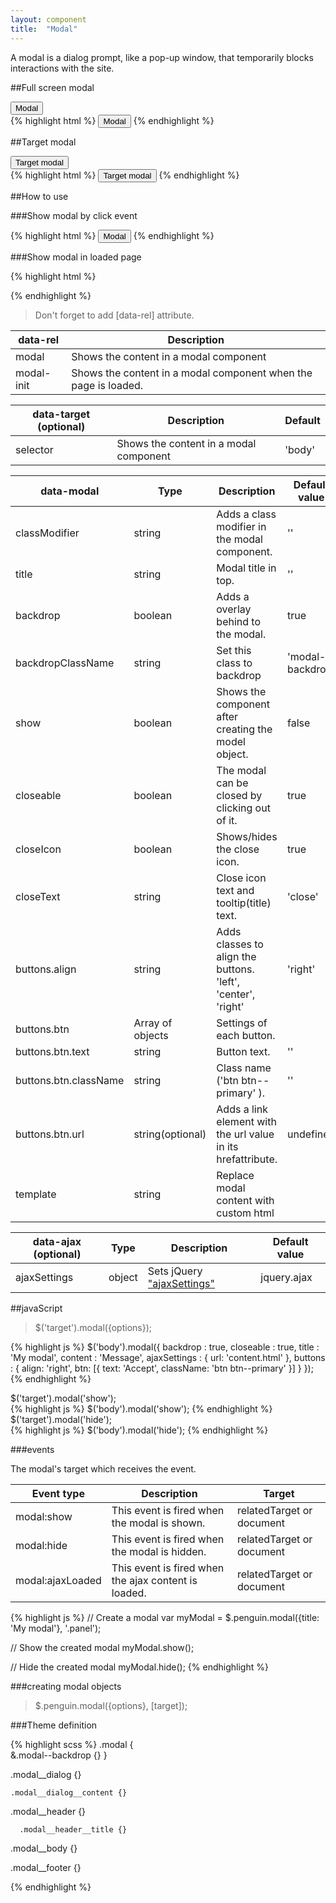 ```yaml
---
layout: component
title:  "Modal"
---
```


A modal is a dialog prompt, like a pop-up window, that temporarily blocks interactions with the site.

##Full screen modal

<div class="penguin-example">
	<button class="btn btn--primary" data-rel="modal" data-modal="{title: 'Modal', content: 'Content', closeable: true, buttons: {align: 'right', btn: [{text: 'Accept', className: 'btn btn--primary'}]}}">Modal</button>
</div>
{% highlight html %}
<button class="btn btn--primary" data-rel="modal" data-modal="{title: 'Modal', content: 'Content', closeable: true, buttons: {align: 'right', btn: [{text: 'Accept', className: 'btn btn--primary'}]}}">
	Modal
</button>
{% endhighlight %}


##Target modal

<div class="penguin-example">
	<div class="demo demo--target"></div>
	<button class="btn btn--primary" data-rel="modal" data-target=".demo--target" data-modal="{title: 'Modal', content: 'Content', buttons: {btn: [{text: 'Accept', className: 'btn btn--primary'}]}}">Target modal</button>
</div>
{% highlight html %}
<button class="btn btn--primary" data-rel="modal" data-target=".demo--target" data-modal="{title: 'Modal', content: 'Content', buttons: {btn: [{text: 'Accept', className: 'btn btn--primary'}]}}">
	Target modal
</button>
{% endhighlight %}


##How to use

###Show modal by click event

{% highlight html %}
<button data-rel="modal" data-target="selector" data-modal="{options}" data-ajax="{ajaxSettings}">Modal</button>
{% endhighlight %}

###Show modal in loaded page

{% highlight html %}
<div data-rel="modal-init" data-modal="{options}" data-ajax="{ajaxSettings}"></div>
{% endhighlight %}

> Don't forget to add [data-rel] attribute.

| data-rel   | Description                                                     |
|------------|-----------------------------------------------------------------|
| modal      | Shows the content in a modal component                          |
| modal-init | Shows the content in a modal component when the page is loaded. |



| data-target (optional) | Description                            | Default |
|------------------------|----------------------------------------|---------|
| selector               | Shows the content in a modal component | 'body'  |


| data-modal            | Type             | Description                                                  | Default value     |
|-----------------------|------------------|--------------------------------------------------------------|-------------------|
| classModifier         | string           | Adds a class modifier in the modal component.                | ''                |
| title                 | string           | Modal title in top.                                          | ''                |
| backdrop              | boolean          | Adds a overlay behind to the modal.                          | true              |
| backdropClassName     | string           | Set this class to backdrop                                   | 'modal--backdrop' |
| show                  | boolean          | Shows the component after creating the model object.         | false             |
| closeable             | boolean          | The modal can be closed by clicking out of it.               | true              |
| closeIcon             | boolean          | Shows/hides the close icon.                                  | true              |
| closeText             | string           | Close icon text and tooltip(title) text.                     | 'close'           |
| buttons.align         | string           | Adds classes to align the buttons. 'left', 'center', 'right' | 'right'           |
| buttons.btn           | Array of objects | Settings of each button.                                     |                   |
| buttons.btn.text      | string           | Button text.                                                 | ''                |
| buttons.btn.className | string           | Class name ('btn btn--primary' ).                            | ''                |
| buttons.btn.url       | string(optional) | Adds a link element with the url value in its hrefattribute. | undefined         |
| template              | string           | Replace modal content with custom html                       |                   |


| data-ajax (optional) | Type   | Description               | Default value |
|----------------------|--------|---------------------------|---------------|
| ajaxSettings         | object | Sets jQuery ["ajaxSettings"](http://api.jquery.com/jquery.ajax) | jquery.ajax   |


##javaScript

> $('target').modal({options});

{% highlight js %}
$('body').modal({
    backdrop      : true,
    closeable     : true,
    title         : 'My modal',
    content       : 'Message',
    ajaxSettings  : {
      url: 'content.html'
    },
    buttons       : {
        align: 'right',
        btn: [{
            text: 'Accept',
            className: 'btn btn--primary'
        }]
    }
});
{% endhighlight %}

<div class="penguin-example">
$('target').modal('show');
</div>
{% highlight js %}
$('body').modal('show');
{% endhighlight %}

<div class="penguin-example">
$('target').modal('hide');
</div>
{% highlight js %}
$('body').modal('hide');
{% endhighlight %}

###events

The modal's target which receives the event.

| Event type       | Description                                          | Target                    |
|------------------|------------------------------------------------------|---------------------------|
| modal:show       | This event is fired when the modal is shown.         | relatedTarget or document |
| modal:hide       | This event is fired when the modal is hidden.        | relatedTarget or document |
| modal:ajaxLoaded | This event is fired when the ajax content is loaded. | relatedTarget or document |

{% highlight js %}
// Create a modal
var myModal = $.penguin.modal({title: 'My modal'}, '.panel');

// Show the created modal
myModal.show();

// Hide the created modal
myModal.hide();
{% endhighlight %}


###creating modal objects
> $.penguin.modal({options}, [target]);

###Theme definition

{% highlight scss %}
.modal {   
  &.modal--backdrop {} 
}

  .modal__dialog {}
  
    .modal__dialog__content {}
   
    
  .modal__header {}
    
      .modal__header__title {}
      
  .modal__body {}
  
  .modal__footer {}
  
{% endhighlight %}